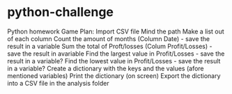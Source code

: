 # python-challenge
Python homework
Game Plan:
    Import CSV file
    Mind the path
    Make a list out of each column
    Count the amount of months (Column Date) - save the result in a variable
    Sum the total of Proft/losses (Colum Profit/Losses) - save the result in  avariable
    Find the largest value in Profit/Losses - save the result in a variable?
    Find the lowest value in Profit/Losses - save the result in a variable?
    Create a dictionary with the keys and the values (afore mentioned variables)
    Print the dictionary (on screen)
    Export the dictionary into a CSV file in the analysis folder
    